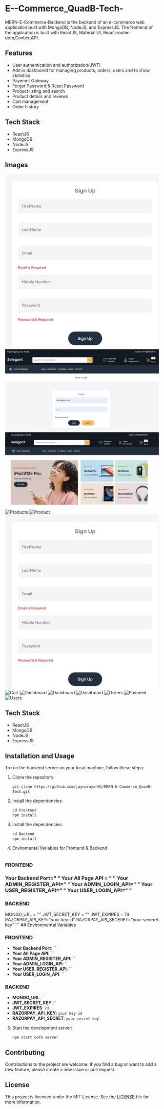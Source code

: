 # E--Commerce_QuadB-Tech-
MERN-E-Commerce-Backend is the backend of an e-commerce web application built with MongoDB, NodeJS, and ExpressJS.
The frontend of the application is built with ReactJS, Material UI, React-router-dom,ContextAPI. 
## Features
- User authentication and authorization(JWT)
- Admin dashboard for managing products, orders, users and to show statistics
- Payemnt Gateway
- Forgot Password & Reset Password
- Product listing and search
- Product details and reviews
- Cart management
- Order history
## Tech Stack
- ReactJS
- MongoDB
- NodeJS
- ExpressJS
## Images
![Sign Up](./Images/User%20profile.jpg)
![Sign In](./Images/Sign%20in.jpg)
![HomePage](./Images/Dashboard.jpg)
![Products](https://res.cloudinary.com/dxguqzge7/image/upload/v1682853695/Products_vxf8pr.png)
![Product](https://res.cloudinary.com/dxguqzge7/image/upload/v1682853694/Product_tnba6w.png)
![UserProfile](./Images/User%20profile.jpg)
![Cart](https://res.cloudinary.com/dxguqzge7/image/upload/v1682853693/Cart_zpzmwr.png)
![Dashboard](https://res.cloudinary.com/dxguqzge7/image/upload/v1682853694/Stat1_asehhd.png)
![Dashboard](https://res.cloudinary.com/dxguqzge7/image/upload/v1682853694/Stat2_tw25cm.png)
![Dashboard](https://res.cloudinary.com/dxguqzge7/image/upload/v1682956688/Stat3_rslfzi.png)
![Orders](https://res.cloudinary.com/dxguqzge7/image/upload/v1682956689/Orders_cyfzkp.png)
![Payment](https://res.cloudinary.com/dxguqzge7/image/upload/v1682853693/Payment_xrucd9.png)
![Users](https://res.cloudinary.com/dxguqzge7/image/upload/v1682956689/Users_nxx1cs.png)
## Tech Stack
- ReactJS
- MongoDB
- NodeJS
- ExpressJS
## Installation and Usage
To run the backend server on your local machine, follow these steps:
1. Clone the repository:
   ```
   git clone https://github.com/jaynarayan91/MERN-E-Commerce_QuadB-Tech.git
   ```
2. Install the dependencies:
   ```
   cd Frontend
   npm install
   ```
3. Install the dependencies:
   ```
   cd Backend
   npm install
   ```

4. Enviromental Variables for Frontend & Backend
   ```
<h3>FRONTEND<h3>
     Your Backend Port=" "
     Your All Page API = " "
     Your ADMIN_REGISTER_API=" "
     Your ADMIN_LOGIN_API=" "
     Your USER_REGISTER_API=" "
     Your USER_LOGIN_API=" "
<h3> BACKEND</h3>
     MONGO_URL = ""
     JWT_SECRET_KEY = ""
     JWT_EXPIRES = 7d
     RAZORPAY_API_KEY="your key id"
     RAZORPAY_API_SECERET="your seceret key"
  ```
## Environmental Variables

### FRONTEND
- **Your Backend Port**: ``
- **Your All Page API**: ``
- **Your ADMIN_REGISTER_API**: ``
- **Your ADMIN_LOGIN_API**: ``
- **Your USER_REGISTER_API**: ``
- **Your USER_LOGIN_API**: ``

### BACKEND
- **MONGO_URL**: ``
- **JWT_SECRET_KEY**: ``
- **JWT_EXPIRES**: `7d`
- **RAZORPAY_API_KEY**: `your key id`
- **RAZORPAY_API_SECRET**: `your secret key`


5. Start the development server:

   ```
   npm start both server
   ```
## Contributing
Contributions to the project are welcome. If you find a bug or want to add a new feature, please create a new issue or pull request.
## License
This project is licensed under the MIT License. See the [LICENSE](LICENSE) file for more information.
